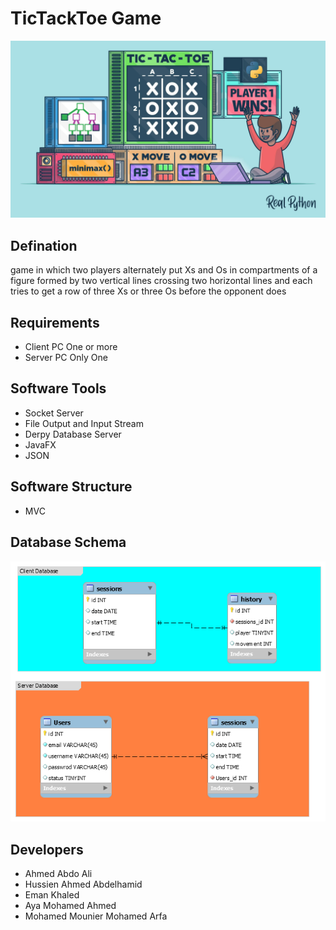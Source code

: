 # TicTackToe Game
![Header ](/archive/header.webp "Header")
## Defination 
game in which two players alternately put Xs and Os in compartments of a figure formed by two vertical lines crossing two horizontal lines and each tries to get a row of three Xs or three Os before the opponent does


## Requirements
- Client PC One or more
- Server PC Only One

## Software Tools
- Socket Server
- File Output and Input Stream
- Derpy Database Server 
- JavaFX
- JSON


## Software Structure
- MVC

## Database Schema
![Client and Server Schema ](/archive/erd.png "Client and Server Schema")


## Developers
- Ahmed Abdo Ali
- Hussien Ahmed Abdelhamid
- Eman Khaled
- Aya Mohamed Ahmed
- Mohamed Mounier Mohamed Arfa 

